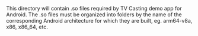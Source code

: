 This directory will contain .so files required by TV Casting demo app for
Android. The .so files must be organized into folders by the name of the
corresponding Android architecture for which they are built, eg. arm64-v8a, x86,
x86_64, etc.
